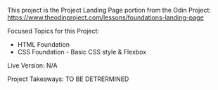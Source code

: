 This project is the Project Landing Page portion from the Odin Project:
https://www.theodinproject.com/lessons/foundations-landing-page


Focused Topics for this Project:

- HTML Foundation
- CSS Foundation - Basic CSS style & Flexbox

Live Version:
N/A

Project Takeaways:
TO BE DETRERMINED
